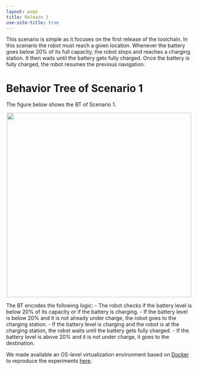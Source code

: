```yaml
---
layout: page
title: Release 1
use-site-title: true
---
```


This scenario is simple as it focuses on the first release of the toolchain.
In this scenario the robot must reach a given location. Whenever the battery goes below 20% of its
full capacity, the robot stops and reaches a charging station. It then waits until the battery gets fully charged.
Once the battery is fully charged, the robot resumes the previous navigation.

# Behavior Tree of Scenario 1

The figure below shows the BT of Scenario 1.

<p align="center">
<img src="https://user-images.githubusercontent.com/8132627/99839056-68d13180-2b6a-11eb-825d-2e7e8629aee2.png" width="500">
</p>
The BT encodes the following logic:
- The robot checks if the battery level is below 20% of its capacity or if the battery is charging.
- If the battery level is below 20% and it is not already under charge, the robot goes to the charging station.
- If the battery level is charging and the robot is at the charging station, the robot waits until the battery
gets fully charged.
- If the battery level is above 20% and it is not under charge, it goes to the destination.

We made available an OS-level virtualization environment based on [Docker](https://www.docker.com) to
reproduce the experiments [here](https://github.com/SCOPE-ROBMOSYS/bt-implementation/tree/release1).
